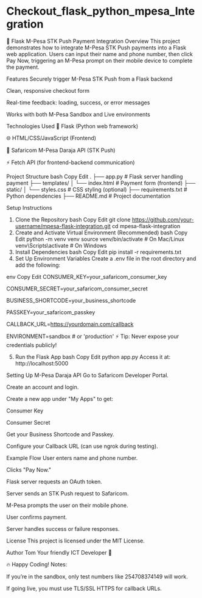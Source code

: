 # Checkout_flask_python_mpesa_Integration

📲 Flask M-Pesa STK Push Payment Integration
Overview
This project demonstrates how to integrate M-Pesa STK Push payments into a Flask web application.
Users can input their name and phone number, then click Pay Now, triggering an M-Pesa prompt on their mobile device to complete the payment.

Features
Securely trigger M-Pesa STK Push from a Flask backend

Clean, responsive checkout form

Real-time feedback: loading, success, or error messages

Works with both M-Pesa Sandbox and Live environments

Technologies Used
🐍 Flask (Python web framework)

🌐 HTML/CSS/JavaScript (Frontend)

🔐 Safaricom M-Pesa Daraja API (STK Push)

⚡ Fetch API (for frontend-backend communication)

Project Structure
bash
Copy
Edit
.
├── app.py          # Flask server handling payment
├── templates/
│   └── index.html  # Payment form (frontend)
├── static/
│   └── styles.css  # CSS styling (optional)
├── requirements.txt  # Python dependencies
├── README.md       # Project documentation


Setup Instructions
1. Clone the Repository
bash
Copy
Edit
git clone https://github.com/your-username/mpesa-flask-integration.git
cd mpesa-flask-integration
2. Create and Activate Virtual Environment (Recommended)
bash
Copy
Edit
python -m venv venv
source venv/bin/activate   # On Mac/Linux
venv\Scripts\activate      # On Windows
3. Install Dependencies
bash
Copy
Edit
pip install -r requirements.txt
4. Set Up Environment Variables
Create a .env file in the root directory and add the following:

env
Copy
Edit
CONSUMER_KEY=your_safaricom_consumer_key

CONSUMER_SECRET=your_safaricom_consumer_secret

BUSINESS_SHORTCODE=your_business_shortcode

PASSKEY=your_safaricom_passkey

CALLBACK_URL=https://yourdomain.com/callback

ENVIRONMENT=sandbox  # or 'production'
⚡ Tip: Never expose your credentials publicly!

5. Run the Flask App
bash
Copy
Edit
python app.py
Access it at: http://localhost:5000

Setting Up M-Pesa Daraja API
Go to Safaricom Developer Portal.

Create an account and login.

Create a new app under "My Apps" to get:

Consumer Key

Consumer Secret

Get your Business Shortcode and Passkey.

Configure your Callback URL (can use ngrok during testing).

Example Flow
User enters name and phone number.

Clicks "Pay Now."

Flask server requests an OAuth token.

Server sends an STK Push request to Safaricom.

M-Pesa prompts the user on their mobile phone.

User confirms payment.

Server handles success or failure responses.


License
This project is licensed under the MIT License.

Author
Tom
Your friendly ICT Developer 🚀


🔥 Happy Coding!
Notes:

If you’re in the sandbox, only test numbers like 254708374149 will work.

If going live, you must use TLS/SSL HTTPS for callback URLs.
